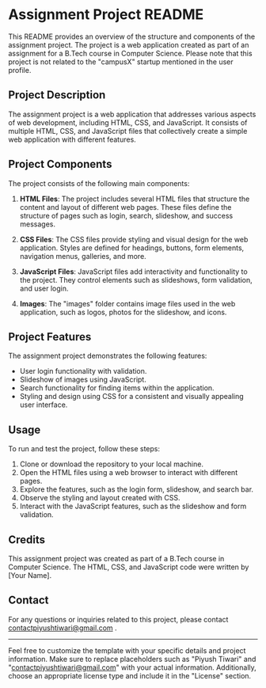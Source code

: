 # Assignment Project README

This README provides an overview of the structure and components of the assignment project. The project is a web application created as part of an assignment for a B.Tech course in Computer Science. Please note that this project is not related to the "campusX" startup mentioned in the user profile.

## Project Description

The assignment project is a web application that addresses various aspects of web development, including HTML, CSS, and JavaScript. It consists of multiple HTML, CSS, and JavaScript files that collectively create a simple web application with different features.

## Project Components

The project consists of the following main components:

1. **HTML Files**: The project includes several HTML files that structure the content and layout of different web pages. These files define the structure of pages such as login, search, slideshow, and success messages.

2. **CSS Files**: The CSS files provide styling and visual design for the web application. Styles are defined for headings, buttons, form elements, navigation menus, galleries, and more.

3. **JavaScript Files**: JavaScript files add interactivity and functionality to the project. They control elements such as slideshows, form validation, and user login.

4. **Images**: The "images" folder contains image files used in the web application, such as logos, photos for the slideshow, and icons.

## Project Features

The assignment project demonstrates the following features:

- User login functionality with validation.
- Slideshow of images using JavaScript.
- Search functionality for finding items within the application.
- Styling and design using CSS for a consistent and visually appealing user interface.

## Usage

To run and test the project, follow these steps:

1. Clone or download the repository to your local machine.
2. Open the HTML files using a web browser to interact with different pages.
3. Explore the features, such as the login form, slideshow, and search bar.
4. Observe the styling and layout created with CSS.
5. Interact with the JavaScript features, such as the slideshow and form validation.

## Credits

This assignment project was created as part of a B.Tech course in Computer Science. The HTML, CSS, and JavaScript code were written by [Your Name].


## Contact

For any questions or inquiries related to this project, please contact contactpiyushtiwari@gmail.com .

---

Feel free to customize the template with your specific details and project information. Make sure to replace placeholders such as "Piyush Tiwari" and "contactpiyushtiwari@gmail.com" with your actual information. Additionally, choose an appropriate license type and include it in the "License" section.
